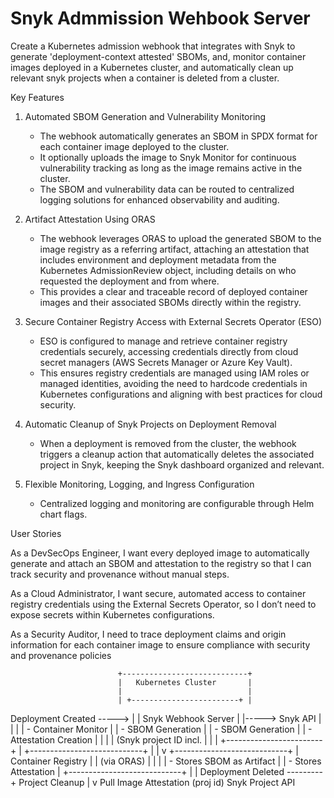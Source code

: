 # Snyk Admmission Wehbook Server

Create a Kubernetes admission webhook that integrates with Snyk to generate 'deployment-context attested' SBOMs, and, monitor container images deployed in a Kubernetes cluster, and automatically clean up relevant snyk projects when a container is deleted from a cluster.

Key Features

1. Automated SBOM Generation and Vulnerability Monitoring
   - The webhook automatically generates an SBOM in SPDX format for each container image deployed to the cluster.
   - It optionally uploads the image to Snyk Monitor for continuous vulnerability tracking as long as the image remains active in the cluster.
   - The SBOM and vulnerability data can be routed to centralized logging solutions for enhanced observability and auditing.

2. Artifact Attestation Using ORAS
   - The webhook leverages ORAS to upload the generated SBOM to the image registry as a referring artifact, attaching an attestation that includes environment and deployment metadata from the Kubernetes AdmissionReview object, including details on who requested the deployment and from where.
   - This provides a clear and traceable record of deployed container images and their associated SBOMs directly within the registry.

3. Secure Container Registry Access with External Secrets Operator (ESO)
   - ESO is configured to manage and retrieve container registry credentials securely, accessing credentials directly from cloud secret managers (AWS Secrets Manager or Azure Key Vault).
   - This ensures registry credentials are managed using IAM roles or managed identities, avoiding the need to hardcode credentials in Kubernetes configurations and aligning with best practices for cloud security.

4. Automatic Cleanup of Snyk Projects on Deployment Removal
   - When a deployment is removed from the cluster, the webhook triggers a cleanup action that automatically deletes the associated project in Snyk, keeping the Snyk dashboard organized and relevant.

5. Flexible Monitoring, Logging, and Ingress Configuration
   - Centralized logging and monitoring are configurable through Helm chart flags.

User Stories

As a DevSecOps Engineer, I want every deployed image to automatically generate and attach an SBOM and attestation to the registry so that I can track security and provenance without manual steps.
  
As a Cloud Administrator, I want secure, automated access to container registry credentials using the External Secrets Operator, so I don’t need to expose secrets within Kubernetes configurations.
  
As a Security Auditor, I need to trace deployment claims and origin information for each container image to ensure compliance with security and provenance policies

 

                            +----------------------------+
                            |   Kubernetes Cluster       |
                            |                            |
                            | +------------------------+ |
Deployment Created ----->   | |  Snyk Webhook Server   | |-----> Snyk API
                            | |                        | |       - Container Monitor
                            | | - SBOM Generation      | |       - SBOM Generation
                            | | - Attestation Creation | |
                            | | (Snyk project ID incl. | |
                            | +------------------------+ |
                            +----------------------------+
                                      |
                                      |
                                      v
                       +----------------------------+
                       | Container Registry         |
                       | (via ORAS)                 |
                       |                            |
                       | - Stores SBOM as Artifact  |
                       | - Stores Attestation       |
                       +----------------------------+
                                      |
                                      |
        Deployment Deleted   ---------+        Project Cleanup
                                      |
                                      v
                                Pull Image Attestation (proj id)
                                Snyk Project API


